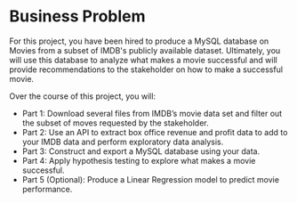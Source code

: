 # Business Problem

For this project, you have been hired to produce a MySQL database on Movies from a subset of IMDB's publicly available dataset. Ultimately, you will use this database to analyze what makes a movie successful and will provide recommendations to the stakeholder on how to make a successful movie.

Over the course of this project, you will:

* Part 1: Download several files from IMDB’s movie data set and filter out the subset of moves requested by the stakeholder.
* Part 2: Use an API to extract box office revenue and profit data to add to your IMDB data and perform exploratory data analysis.
* Part 3: Construct and export a MySQL database using your data.
* Part 4: Apply hypothesis testing to explore what makes a movie successful.
* Part 5 (Optional): Produce a Linear Regression model to predict movie performance.


 
